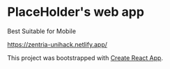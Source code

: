 # PlaceHolder's web app

Best Suitable for Mobile

https://zentria-unihack.netlify.app/

This project was bootstrapped with [Create React App](https://github.com/facebook/create-react-app).
